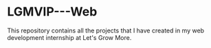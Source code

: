 # LGMVIP---Web
This repository contains all the projects that I have created in my web development internship at Let's Grow More.
